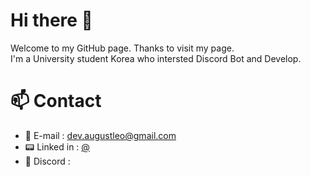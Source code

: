 # Hi there 👋
Welcome to my GitHub page. Thanks to visit my page.   
I'm a University student Korea who intersted Discord Bot and Develop.

# 📫 Contact
- 📧 E-mail : dev.augustleo@gmail.com
- 📟 Linked in : [@]()
- 💬 Discord : 


<!--
**l30af/l30af** is a ✨ _special_ ✨ repository because its `README.md` (this file) appears on your GitHub profile.

Here are some ideas to get you started:

- 🔭 I’m currently working on ...
- 🌱 I’m currently learning ...
- 👯 I’m looking to collaborate on ...
- 🤔 I’m looking for help with ...
- 💬 Ask me about ...
- 📫 How to reach me: ...
- 😄 Pronouns: ...
- ⚡ Fun fact: ...
-->
